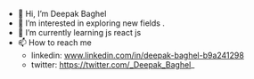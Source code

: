 - 👋 Hi, I’m Deepak Baghel
- 👀 I’m interested in exploring new fields . 
- 🌱 I’m currently learning  js react js
- 📫 How to reach me
  - linkedin: www.linkedin.com/in/deepak-baghel-b9a241298
  - twitter: https://twitter.com/_Deepak_Baghel_
<!---
Deepak-SBaghel/Deepak-SBaghel is a ✨ special ✨ repository because its `README.md` (this file) appears on your GitHub profile.
You can click the Preview link to take a look at your changes.
--->
